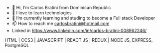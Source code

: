 - 👋 Hi, I’m Carlos Bratini from Dominican Republic
- 👀 I love to learn technologies
- 🌱 I’m currently learning and studing to become a Full stack Developer
- 📫 How to reach me carlosbratini@hotmail.com
- Linked in  https://www.linkedin.com/in/carlos-bratini-008962246/

HTML | CCS3 | JAVASCRIPT | REACT JS | REDUX | NODE JS, EXPRESS, PostgreSQL 

<!---
Bratini89/Bratini89 is a ✨ special ✨ repository because its `README.md` (this file) appears on your GitHub profile.
You can click the Preview link to take a look at your changes.
--->
